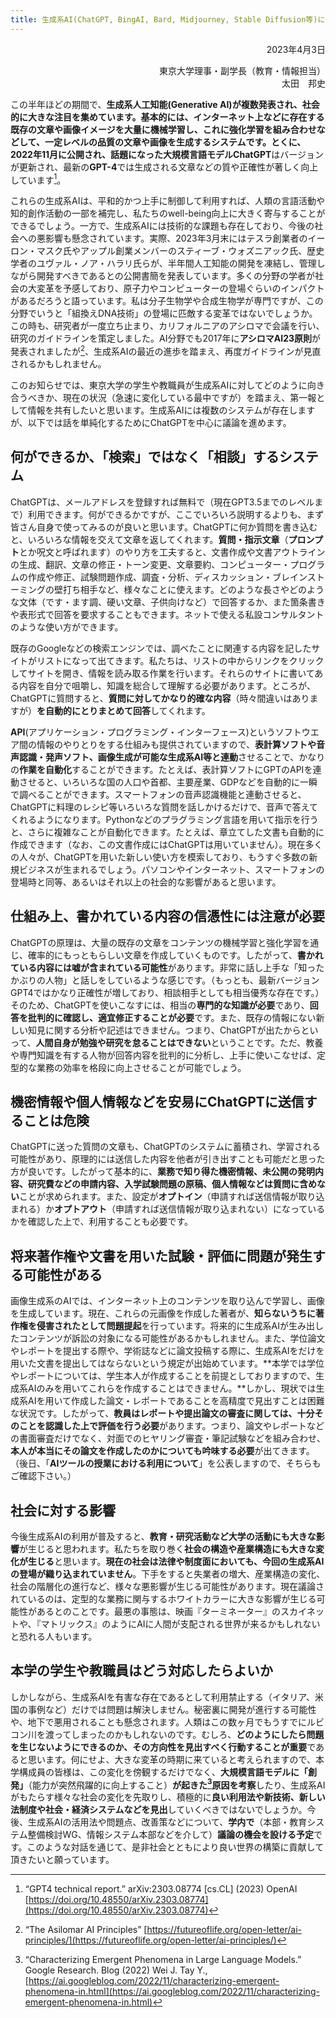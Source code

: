```yaml
---
title: 生成系AI(ChatGPT, BingAI, Bard, Midjourney, Stable Diffusion等)について
---
```


<p style="text-align: right;">2023年4月3日</p>
<p style="text-align: right;">
東京大学理事・副学長（教育・情報担当）<br>
太田　邦史
</p>

この半年ほどの期間で、**生成系人工知能(Generative AI)**が複数発表され、社会的に大きな注目を集めています。基本的には、インターネット上などに存在する既存の文章や画像イメージを大量に機械学習し、これに強化学習を組み合わせなどして、一定レベルの品質の文章や画像を生成するシステムです。とくに、2022年11月に公開され、話題になった大規模言語モデル**ChatGPT**はバージョンが更新され、最新の**GPT-4**では生成される文章などの質や正確性が著しく向上しています[^1]。

[^1]: “GPT4 technical report.” arXiv:2303.08774 \[cs.CL\] (2023) OpenAI [https://doi.org/10.48550/arXiv.2303.08774](https://doi.org/10.48550/arXiv.2303.08774)

これらの生成系AIは、平和的かつ上手に制御して利用すれば、人類の言語活動や知的創作活動の一部を補完し、私たちのwell-being向上に大きく寄与することができるでしょう。一方で、生成系AIには技術的な課題も存在しており、今後の社会への悪影響も懸念されています。実際、2023年3月末にはテスラ創業者のイーロン・マスク氏やアップル創業メンバーのスティーブ・ウォズニアック氏、歴史学者のユヴァル・ノア・ハラリ氏らが、半年間人工知能の開発を凍結し、管理しながら開発すべきであるとの公開書簡を発表しています。多くの分野の学者が社会の大変革を予感しており、原子力やコンピューターの登場ぐらいのインパクトがあるだろうと語っています。私は分子生物学や合成生物学が専門ですが、この分野でいうと「組換えDNA技術」の登場に匹敵する変革ではないでしょうか。この時も、研究者が一度立ち止まり、カリフォルニアのアシロマで会議を行い、研究のガイドラインを策定しました。AI分野でも2017年に**アシロマAI23原則**が発表されましたが[^2]、生成系AIの最近の進歩を踏まえ、再度ガイドラインが見直されるかもしれません。

[^2]: “The Asilomar AI Principles” [https://futureoflife.org/open-letter/ai-principles/](https://futureoflife.org/open-letter/ai-principles/)

このお知らせでは、東京大学の学生や教職員が生成系AIに対してどのように向き合うべきか、現在の状況（急速に変化している最中ですが）を踏まえ、第一報として情報を共有したいと思います。生成系AIには複数のシステムが存在しますが、以下では話を単純化するためにChatGPTを中心に議論を進めます。

## 何ができるか、「検索」ではなく「相談」するシステム

ChatGPTは、メールアドレスを登録すれば無料で（現在GPT3.5までのレベルまで）利用できます。何ができるかですが、ここでいろいろ説明するよりも、まず皆さん自身で使ってみるのが良いと思います。ChatGPTに何か質問を書き込むと、いろいろな情報を交えて文章を返してくれます。**質問・指示文章**（**プロンプト**とか呪文と呼ばれます）のやり方を工夫すると、文書作成や文書アウトラインの生成、翻訳、文章の修正・トーン変更、文章要約、コンピューター・プログラムの作成や修正、試験問題作成、調査・分析、ディスカッション・ブレインストーミングの壁打ち相手など、様々なことに使えます。どのような長さやどのような文体（です・ます調、硬い文章、子供向けなど）で回答するか、また箇条書きや表形式で回答を要求することもできます。ネットで使える私設コンサルタントのような使い方ができます。

既存のGoogleなどの検索エンジンでは、調べたことに関連する内容を記したサイトがリストになって出てきます。私たちは、リストの中からリンクをクリックしてサイトを開き、情報を読み取る作業を行います。それらのサイトに書いてある内容を自分で咀嚼し、知識を総合して理解する必要があります。ところが、ChatGPTに質問すると、**質問に対してかなり的確な内容**（時々間違いはありますが）**を自動的にとりまとめて回答**してくれます。

**API**(アプリケーション・プログラミング・インターフェース)というソフトウエア間の情報のやりとりをする仕組みも提供されていますので、**表計算ソフトや音声認識・発声ソフト、画像生成が可能な生成系AI等と連動**させることで、かなりの**作業を自動化**することができます。たとえば、表計算ソフトにGPTのAPIを連動させると、いろいろな国の人口や首都、主要産業、GDPなどを自動的に一瞬で調べることができます。スマートフォンの音声認識機能と連動させると、ChatGPTに料理のレシピ等いろいろな質問を話しかけるだけで、音声で答えてくれるようになります。Pythonなどのプラグラミング言語を用いて指示を行うと、さらに複雑なことが自動化できます。たとえば、章立てした文書も自動的に作成できます（なお、この文書作成にはChatGPTは用いていません）。現在多くの人々が、ChatGPTを用いた新しい使い方を模索しており、もうすぐ多数の新規ビジネスが生まれるでしょう。パソコンやインターネット、スマートフォンの登場時と同等、あるいはそれ以上の社会的な影響があると思います。

## 仕組み上、書かれている内容の信憑性には注意が必要

ChatGPTの原理は、大量の既存の文章をコンテンツの機械学習と強化学習を通じ、確率的にもっともらしい文章を作成していくものです。したがって、**書かれている内容には嘘が含まれている可能性**があります。非常に話し上手な「知ったかぶりの人物」と話しをしているような感じです。（もっとも、最新バージョンGPT4ではかなり正確性が増しており、相談相手としても相当優秀な存在です。）そのため、ChatGPTを使いこなすには、相当の**専門的な知識が必要**であり、**回答を批判的に確認し、適宜修正することが必要**です。また、既存の情報にない新しい知見に関する分析や記述はできません。つまり、ChatGPTが出たからといって、**人間自身が勉強や研究を怠ることはできない**ということです。ただ、教養や専門知識を有する人物が回答内容を批判的に分析し、上手に使いこなせば、定型的な業務の効率を格段に向上させることが可能でしょう。

## 機密情報や個人情報などを安易にChatGPTに送信することは危険

ChatGPTに送った質問の文章も、ChatGPTのシステムに蓄積され、学習される可能性があり、原理的には送信した内容を他者が引き出すことも可能だと思った方が良いです。したがって基本的に、**業務で知り得た機密情報、未公開の発明内容、研究費などの申請内容、入学試験問題の原稿、個人情報などは質問に含めない**ことが求められます。また、設定が**オプトイン**（申請すれば送信情報が取り込まれる）か**オプトアウト**（申請すれば送信情報が取り込まれない）になっているかを確認した上で、利用することも必要です。

## 将来著作権や文書を用いた試験・評価に問題が発生する可能性がある

画像生成系のAIでは、インターネット上のコンテンツを取り込んで学習し、画像を生成しています。現在、これらの元画像を作成した著者が、**知らないうちに著作権を侵害されたとして問題提起**を行っています。将来的に生成系AIが生み出したコンテンツが訴訟の対象になる可能性があるかもしれません。また、学位論文やレポートを提出する際や、学術誌などに論文投稿する際に、生成系AIをだけを用いた文書を提出してはならないという規定が出始めています。**本学では学位やレポートについては、学生本人が作成することを前提としておりますので、生成系AIのみを用いてこれらを作成することはできません。**しかし、現状では生成系AIを用いて作成した論文・レポートであることを高精度で見出すことは困難な状況です。したがって、**教員はレポートや提出論文の審査に関しては、十分そのことを認識した上で評価を行う必要**があります。つまり、論文やレポートなどの書面審査だけでなく、対面でのヒヤリング審査・筆記試験などを組み合わせ、**本人が本当にその論文を作成したのかについても吟味する必要**が出てきます。（後日、「**AIツールの授業における利用について**」を公表しますので、そちらもご確認下さい。）

## 社会に対する影響

今後生成系AIの利用が普及すると、**教育・研究活動など大学の活動にも大きな影響**が生じると思われます。私たちを取り巻く**社会の構造や産業構造にも大きな変化が生じる**と思います。**現在の社会は法律や制度面においても、今回の生成系AIの登場が織り込まれていません**。下手をすると失業者の増大、産業構造の変化、社会の階層化の進行など、様々な悪影響が生じる可能性があります。現在議論されているのは、定型的な業務に関与するホワイトカラーに大きな影響が生じる可能性があるとのことです。最悪の事態は、映画『ターミネーター』のスカイネットや、『マトリックス』のようにAIに人間が支配される世界が来るかもしれないと恐れる人もいます。

## 本学の学生や教職員はどう対応したらよいか

しかしながら、生成系AIを有害な存在であるとして利用禁止する（イタリア、米国の事例など）だけでは問題は解決しません。秘密裏に開発が進行する可能性や、地下で悪用されることも懸念されます。人類はこの数ヶ月でもうすでにルビコン川を渡ってしまったのかもしれないのです。むしろ、**どのようにしたら問題を生じないようにできるのか、その方向性を見出すべく行動することが重要**であると思います。何にせよ、大きな変革の時期に来ていると考えられますので、本学構成員の皆様は、この変化を傍観するだけでなく、**大規模言語モデルに「創発」**（能力が突然飛躍的に向上すること）**が起きた[^3]原因を考察**したり、生成系AIがもたらす様々な社会の変化を先取りし、積極的に**良い利用法や新技術、新しい法制度や社会・経済システムなどを見出**していくべきではないでしょうか。今後、生成系AIの活用法や問題点、改善策などについて、**学内で**（本部・教育システム整備検討WG、情報システム本部などを介して）**議論の機会を設ける予定**です。このような対話を通じて、是非社会とともにより良い世界の構築に貢献して頂きたいと願っています。

[^3]: “Characterizing Emergent Phenomena in Large Language Models.” Google Research. Blog (2022) Wei J. Tay Y., [https://ai.googleblog.com/2022/11/characterizing-emergent-phenomena-in.html](https://ai.googleblog.com/2022/11/characterizing-emergent-phenomena-in.html)
